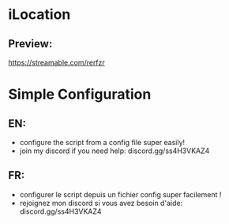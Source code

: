 # iLocation

## Preview: 
https://streamable.com/rerfzr

# Simple Configuration

## EN:

- configure the script from a config file super easily!
- join my discord if you need help: discord.gg/ss4H3VKAZ4

## FR:

- configurer le script depuis un fichier config super facilement !
- rejoignez mon discord si vous avez besoin d'aide: discord.gg/ss4H3VKAZ4
